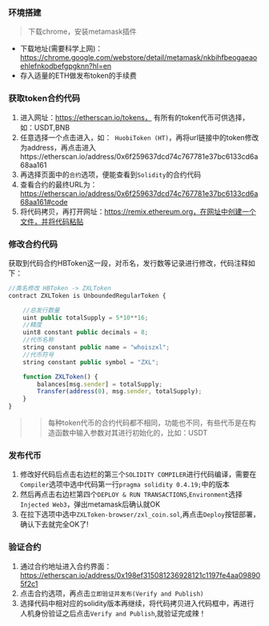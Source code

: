 ### 环境搭建
> 下载chrome，安装metamask插件

* 下载地址(需要科学上网)：https://chrome.google.com/webstore/detail/metamask/nkbihfbeogaeaoehlefnkodbefgpgknn?hl=en 
* 存入适量的ETH做发布token的手续费

### 获取token合约代码
1. 进入网址：https://etherscan.io/tokens， 有所有的token代币可供选择，如：USDT,BNB
2. 任意选择一个点击进入，如：` HuobiToken (HT)`，再将url链接中的token修改为address，再点击进入https://etherscan.io/address/0x6f259637dcd74c767781e37bc6133cd6a68aa161
3. 再选择页面中的`合约`选项，便能查看到`Solidity`的合约代码
4. 查看合约的最终URL为：https://etherscan.io/address/0x6f259637dcd74c767781e37bc6133cd6a68aa161#code
5. 将代码拷贝，再打开网址：https://remix.ethereum.org，在网址中创建一个文件，并将代码粘贴


### 修改合约代码
获取到代码合约HBToken这一段，对币名，发行数等记录进行修改，代码注释如下：

```js
//类名修改 HBToken -> ZXLToken
contract ZXLToken is UnboundedRegularToken {

    //总发行数量
    uint public totalSupply = 5*10**16;
    //精度
    uint8 constant public decimals = 8;
    //代币名称
    string constant public name = "whoiszxl";
    //代币符号
    string constant public symbol = "ZXL";

    function ZXLToken() {
        balances[msg.sender] = totalSupply;
        Transfer(address(0), msg.sender, totalSupply);
    }
}
```

>> 每种token代币的合约代码都不相同，功能也不同，有些代币是在构造函数中输入参数对其进行初始化的，比如：USDT


### 发布代币
1. 修改好代码后点击右边栏的第三个`SOLIDITY COMPILER`进行代码编译，需要在`Compiler`选项中选中代码第一行`pragma solidity 0.4.19;`中的版本
2. 然后再点击右边栏第四个`DEPLOY & RUN TRANSACTIONS`,`Environment`选择`Injected Web3`，弹出metamask后确认就OK
3. 在拉下选项中选中`ZXLToken-browser/zxl_coin.sol`,再点击`Deploy`按钮部署，确认下去就完全OK了!


### 验证合约
1. 通过合约地址进入合约界面：https://etherscan.io/address/0x198ef315081236928121c1197fe4aa098905f2c1
2. 点击合约选项，再点击`立即验证并发布(Verify and Publish)`
3. 选择代码中相对应的solidity版本再继续，将代码拷贝进入代码框中，再进行人机身份验证之后点击`Verify and Publish`,就验证完成辣！